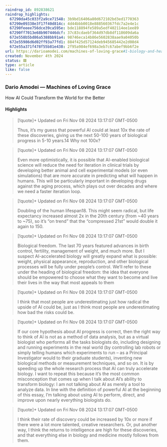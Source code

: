 ```yaml
---
raindrop_id: 892838621
raindrop_highlights:
  67290da45c033f2a9ce71548: 3b9bd16406a80d672102bd3ed1770363
  67290e09338e3f17f40d814c: 4d44bbb0018e888560367fdc7a2e4e1c
  67290feeee756dce39ca595e: bde118894fe589a5edf402114ee1ee89
  67290ff7013e68b907446dcf: 37c83cdaebf364d97db8df118609da6a
  672e558b5bd86a5388bb91a4: 98746eca14b86e5602838aae9a04050b
  672e55986d6d02ff93a77fd1: 884f425d57124deb945685442e2d08d4
  672e55a371f478f55b81e438: 2f95a984ef698a3eb7c67abef9bb6f2e
url: https://darioamodei.com/machines-of-loving-grace#1-biology-and-health
created: November 4th 2024
status: 🟥
type: article
like: false
---
```



### Dario Amodei — Machines of Loving Grace

How AI Could Transform the World for the Better

#### Highlights

> [!quote]+ Updated on Fri Nov 08 2024 13:17:07 GMT-0500
>
> Thus, it’s my guess that powerful AI could at least 10x the rate of these discoveries, giving us the next 50-100 years of biological progress in 5-10 years.14 Why not 100x?

> [!quote]+ Updated on Fri Nov 08 2024 13:17:07 GMT-0500
>
> Even more optimistically, it is possible that AI-enabled biological science will reduce the need for iteration in clinical trials by developing better animal and cell experimental models (or even simulations) that are more accurate in predicting what will happen in humans. This will be particularly important in developing drugs against the aging process, which plays out over decades and where we need a faster iteration loop.

> [!quote]+ Updated on Fri Nov 08 2024 13:17:07 GMT-0500
>
> Doubling of the human lifespan18. This might seem radical, but life expectancy increased almost 2x in the 20th century (from ~40 years to ~75), so it’s “on trend” that the “compressed 21st” would double it again to 150.

> [!quote]+ Updated on Fri Nov 08 2024 13:17:07 GMT-0500
>
> Biological freedom. The last 70 years featured advances in birth control, fertility, management of weight, and much more. But I suspect AI-accelerated biology will greatly expand what is possible: weight, physical appearance, reproduction, and other biological processes will be fully under people’s control. We’ll refer to these under the heading of biological freedom: the idea that everyone should be empowered to choose what they want to become and live their lives in the way that most appeals to them

> [!quote]+ Updated on Fri Nov 08 2024 13:17:07 GMT-0500
>
> I think that most people are underestimating just how radical the upside of AI could be, just as I think most people are underestimating how bad the risks could be.

> [!quote]+ Updated on Fri Nov 08 2024 13:17:07 GMT-0500
>
> If our core hypothesis about AI progress is correct, then the right way to think of AI is not as a method of data analysis, but as a virtual biologist who performs all the tasks biologists do, including designing and running experiments in the real world (by controlling lab robots or simply telling humans which experiments to run – as a Principal Investigator would to their graduate students), inventing new biological methods or measurement techniques, and so on. It is by speeding up the whole research process that AI can truly accelerate biology. I want to repeat this because it’s the most common misconception that comes up when I talk about AI’s ability to transform biology: I am not talking about AI as merely a tool to analyze data. In line with the definition of powerful AI at the beginning of this essay, I’m talking about using AI to perform, direct, and improve upon nearly everything biologists do.

> [!quote]+ Updated on Fri Nov 08 2024 13:17:07 GMT-0500
>
> I think their rate of discovery could be increased by 10x or more if there were a lot more talented, creative researchers. Or, put another way, I think the returns to intelligence are high for these discoveries, and that everything else in biology and medicine mostly follows from them.
